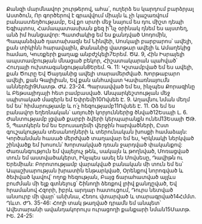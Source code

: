 Քանզի մարմնավոր շուրթերով, ահա՛, ուղերձ ես կարդում բարձրյալ Աստծուն,
Որ գործերով է գրավվում միայն և չի կաշառվում բանաստեղծությամբ,
Եվ քո սրտի մեջ նայում ես դու միշտ դեպի Եգիպտոս,
Համապատասխան քեզ ի՞նչ օրինակ դնեմ ես այստեղ, անձ իմ հանցավոր:
Պատժակից եմ ես քանդված Սոդոմին,
Պապանձված դատախազն եմ Նինվեի,
Սոսկալի բարբարոս՝ ավելի, քան տիկինն հարավային,
Քանանից վատթար ավելի և Ամաղեկից համառ,
Կուռքերի քաղաք անբժշկելի7Երեմ. ԾԱ. 9,
Հին Իսրայելի ապստամբության մնացած բեկոր,
Հիշատակարան պահված՝ Հուդայի ուխտազանցության8Երեմ. Գ. 11:
Կշտամբված եմ ես ավելի, քան Ծուրը Եվ Ծայդանից ավելի տարամերժված.
Խորթաբարո ավելի, քան Գալիլիան,
Եվ քան անհավատ Կափառնայումն աններելի9Մատթ. ԺԱ. 23-24. Պարսավված եմ ես, ինչպես Քորազինը և
Բեթսայիդայի հետ բամբասված.
Անպարկեշտության մեջ սպիտակած մազերն եմ
Եփրեմի10Ովսեե Է. 9.
Աղավնու նման մեղմ եմ ես՝ հիմարությամբ և ո՛չ հեզությամբ11Ովսեե Է. 11.
Օձ եմ ես բանավոր եղեռնական՝ առյուծի կորյուններից ծնված12Եսայի Լ. 6.
Ժանտությամբ լցված քարբի ձվերի կերպարանքն ունեմ13Եսայի ԾԹ. 5,
Պատկերն եմ ես Երուսաղեմի վերջին հարվածների,
Ըստ գուշակության տեսանողների և տերունական խոսքի համաձայն:
Կործանման հասած մերժված տաղավար եմ ես,
Կրկնակի ներկված շինվածք եմ խոսուն՝
Խորտակված դռան ջարդված փականքով:
Ժառանգություն եմ վայելուչ թեև, սակայն և
թողնված, Մոռացված տուն եմ աստվածակերտ,
Ինչպես ասել են Մովսեսը, Դավիթն ու Երեմիան:
Բորոտությամբ վարակված բանական մի տուն
եմ ես՝ Ապաշխարության խրատին ենթարկված,
Օրենքով նորոգված և ծեփված կավով՝ ողոք հեզության,
Բայց ճարահատված այլևս բուժման մի ելք գտնելուց՝
Շինողի ձեռքով լրիվ քանդըված,
Եվ հրամանով Հզորի, իբրև արդար հատուցում,
Դուրս նետված անսուրբ մի վայր՝ անխնա,
Հեռու վտարված և տարագրված14Հմմտ. Ղևտ. ԺԴ. 35-46:
Հողի տակ թաղված դրամն եմ անպետ՝
Ավետարանի ավանդակորույս ուրացողի քանքարի նման15Մատթ. ԻԵ. 24-25: